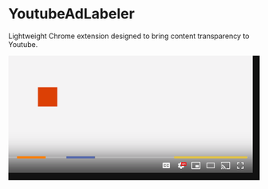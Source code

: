 # YoutubeAdLabeler
Lightweight Chrome extension designed to bring content transparency to Youtube. 

![Concept Art](design.png)